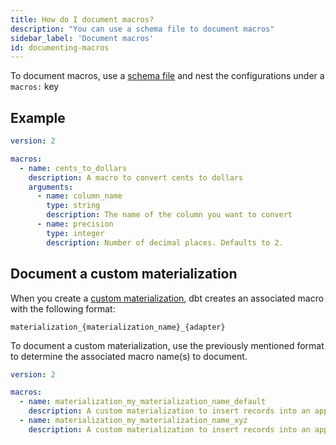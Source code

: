 ```yaml
---
title: How do I document macros?
description: "You can use a schema file to document macros"
sidebar_label: 'Document macros'
id: documenting-macros
---
```


To document macros, use a [schema file](/reference/macro-properties) and nest the configurations under a `macros:` key

## Example

<File name='macros/schema.yml'>

```yml
version: 2

macros:
  - name: cents_to_dollars
    description: A macro to convert cents to dollars
    arguments:
      - name: column_name
        type: string
        description: The name of the column you want to convert
      - name: precision
        type: integer
        description: Number of decimal places. Defaults to 2.
```

</File>

## Document a custom materialization

When you create a [custom materialization](/guides/create-new-materializations), dbt creates an associated macro with the following format:
```
materialization_{materialization_name}_{adapter}
```

To document a custom materialization, use the previously mentioned format to determine the associated macro name(s) to document.

<File name='macros/properties.yml'>

```yaml
version: 2

macros:
  - name: materialization_my_materialization_name_default
    description: A custom materialization to insert records into an append-only table and track when they were added.
  - name: materialization_my_materialization_name_xyz
    description: A custom materialization to insert records into an append-only table and track when they were added.
```

</File>
